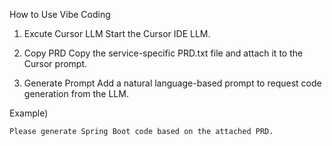 How to Use Vibe Coding

1. Excute Cursor LLM
Start the Cursor IDE LLM.

2. Copy PRD
Copy the service-specific PRD.txt file and attach it to the Cursor prompt.

3. Generate Prompt
Add a natural language-based prompt to request code generation from the LLM.

Example)
```
Please generate Spring Boot code based on the attached PRD.
```